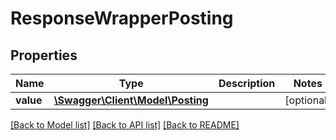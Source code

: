 # ResponseWrapperPosting

## Properties
Name | Type | Description | Notes
------------ | ------------- | ------------- | -------------
**value** | [**\Swagger\Client\Model\Posting**](Posting.md) |  | [optional] 

[[Back to Model list]](../../README.md#documentation-for-models) [[Back to API list]](../../README.md#documentation-for-api-endpoints) [[Back to README]](../../README.md)

